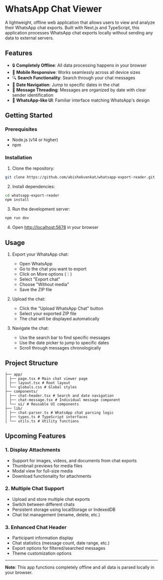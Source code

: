 # WhatsApp Chat Viewer

A lightweight, offline web application that allows users to view and analyze their WhatsApp chat exports. Built with Next.js and TypeScript, this application processes WhatsApp chat exports locally without sending any data to external servers.

## Features

- 🔒 **Completely Offline**: All data processing happens in your browser
- 📱 **Mobile Responsive**: Works seamlessly across all device sizes
- 🔍 **Search Functionality**: Search through your chat messages
- 📅 **Date Navigation**: Jump to specific dates in the chat
- 💬 **Message Threading**: Messages are organized by date with clear sender identification
- 🎨 **WhatsApp-like UI**: Familiar interface matching WhatsApp's design

## Getting Started

### Prerequisites

- Node.js (v14 or higher)
- npm

### Installation

1. Clone the repository:
```bash
git clone https://github.com/abishekvenkat/whatsapp-export-reader.git
```

2. Install dependencies:

```bash
cd whatsapp-export-reader
npm install
```

3. Run the development server:

```bash
npm run dev
```

4. Open [http://localhost:5678](http://localhost:5678) in your browser

## Usage

1. Export your WhatsApp chat:
   - Open WhatsApp
   - Go to the chat you want to export
   - Click on More options (⋮)
   - Select "Export chat"
   - Choose "Without media"
   - Save the ZIP file

2. Upload the chat:
   - Click the "Upload WhatsApp Chat" button
   - Select your exported ZIP file
   - The chat will be displayed automatically

3. Navigate the chat:
   - Use the search bar to find specific messages
   - Use the date picker to jump to specific dates
   - Scroll through messages chronologically

## Project Structure

```
├── app/
│ ├── page.tsx # Main chat viewer page
│ ├── layout.tsx # Root layout
│ └── globals.css # Global styles
├── components/
│ ├── chat-header.tsx # Search and date navigation
│ ├── chat-message.tsx # Individual message component
│ └── ui/ # Reusable UI components
├── lib/
│ ├── chat-parser.ts # WhatsApp chat parsing logic
│ ├── types.ts # TypeScript interfaces
│ └── utils.ts # Utility functions
```

## Upcoming Features

### 1. Display Attachments
- Support for images, videos, and documents from chat exports
- Thumbnail previews for media files
- Modal view for full-size media
- Download functionality for attachments

### 2. Multiple Chat Support
- Upload and store multiple chat exports
- Switch between different chats
- Persistent storage using localStorage or IndexedDB
- Chat list management (rename, delete, etc.)

### 3. Enhanced Chat Header
- Participant information display
- Chat statistics (message count, date range, etc.)
- Export options for filtered/searched messages
- Theme customization options

---

**Note**: This app functions completely offline and all data is parsed locally in your browser.